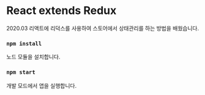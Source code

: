 # React extends Redux

2020.03 리액트에 리덕스를 사용하여 스토어에서 상태관리를 하는 방법을 배웠습니다.

### `npm install`

노드 모듈을 설치합니다.

### `npm start`

개발 모드에서 앱을 실행합니다.
